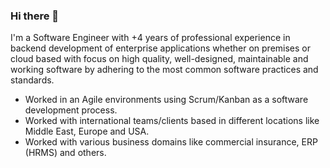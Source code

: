 ### Hi there 👋

I'm a Software Engineer with +4 years of professional experience in backend development of enterprise applications whether on premises or cloud based with focus on high quality, well-designed, maintainable and working software by adhering to the most common software practices and standards.

- Worked in an Agile environments using Scrum/Kanban as a software development process.
- Worked with international teams/clients based in different locations like Middle East, Europe and USA.
- Worked with various business domains like commercial insurance, ERP (HRMS) and others.

<!--
**muhamed-hassan/muhamed-hassan** is a ✨ _special_ ✨ repository because its `README.md` (this file) appears on your GitHub profile.

Here are some ideas to get you started:

- 🔭 I’m currently working on ...
- 🌱 I’m currently learning ...
- 👯 I’m looking to collaborate on ...
- 🤔 I’m looking for help with ...
- 💬 Ask me about ...
- 📫 How to reach me: ...
- 😄 Pronouns: ...
- ⚡ Fun fact: ...
-->
